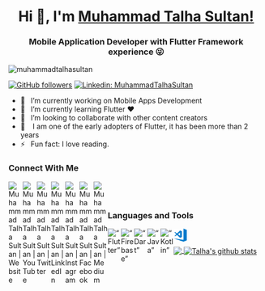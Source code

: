 <h1 align="center"> Hi 👋, I'm <a href="https://muhammadtalhasultan.github.io">Muhammad Talha Sultan!</a></h1>
<h3 align="center">Mobile Application Developer with Flutter Framework experience 😜</h3>
<p align="left"> <img src="https://komarev.com/ghpvc/?username=muhammadtalhasultan&label=Views&color=blue&style=plastic" alt="muhammadtalhasultan" /> </p>

[![GitHub followers](https://img.shields.io/github/followers/muhammadtalhasultan?logo=GitHub&style=for-the-badge)][github]
[![Linkedin: MuhammadTalhaSultan](https://img.shields.io/badge/-CONNECT-blue?style=for-the-badge&logo=Linkedin&link=https://www.linkedin.com/in/muhammadtalhasultan/)][linkedin]

- 🔭 &ensp;I’m currently working on Mobile Apps Development
- 🌱 &ensp;I’m currently learning Flutter ❤️
- 👯 &ensp;I’m looking to collaborate with other content creators
- 🗿  &ensp; I am one of the early adopters of Flutter, it has been more than 2 years 
- ⚡ &ensp;Fun fact: I love reading.

### Connect With Me

[<img align="left" alt="Muhammad Talha Sultan | Website" width="28px" src="https://firebasestorage.googleapis.com/v0/b/web-johannesmilke.appspot.com/o/other%2Fsocial%2Fwebsite.png?alt=media" />][website]
[<img align="left" alt="Muhammad Talha Sultan | YouTube" width="28px" src="https://firebasestorage.googleapis.com/v0/b/web-johannesmilke.appspot.com/o/other%2Fsocial%2Fyoutube.png?alt=media" />][youtube]
[<img align="left" alt="Muhammad Talha Sultan | Twitter" width="28px" src="https://firebasestorage.googleapis.com/v0/b/web-johannesmilke.appspot.com/o/other%2Fsocial%2Ftwitter.png?alt=media" />][twitter]
[<img align="left" alt="Muhammad Talha Sultan | LinkedIn" width="28px" src="https://firebasestorage.googleapis.com/v0/b/web-johannesmilke.appspot.com/o/other%2Fsocial%2Flinkedin.png?alt=media" />][linkedin]

[<img align="left" alt="Muhammad Talha Sultan | Instagram" width="28px" src="https://firebasestorage.googleapis.com/v0/b/web-johannesmilke.appspot.com/o/other%2Fsocial%2Finstagram.png?alt=media" />][instagram]
[<img align="left" alt="Muhammad Talha Sultan | Facebook" width="28px" src="https://firebasestorage.googleapis.com/v0/b/web-johannesmilke.appspot.com/o/other%2Fsocial%2Ffacebook.png?alt=media" />][facebook]
[<img align="left" alt="Muhammad Talha Sultan | Medium" width="28px" src="https://firebasestorage.googleapis.com/v0/b/web-johannesmilke.appspot.com/o/other%2Fsocial%2Fmedium.png?alt=media" />][medium]

<br />
<br />

### Languages and Tools

[<img align="left" alt=“Flutter” width="26px" src="https://www.vectorlogo.zone/logos/flutterio/flutterio-icon.svg" />][flutter]
[<img align="left" alt=“Firebase” width="26px" src="https://www.vectorlogo.zone/logos/firebase/firebase-icon.svg" />][firebase]
[<img align="left" alt=“Dart” width="26px" src="https://www.vectorlogo.zone/logos/dartlang/dartlang-icon.svg" />][dart]
[<img align="left" alt=“Java” width="26px" src="https://www.vectorlogo.zone/logos/java/java-icon.svg" />][java]
[<img align="left" alt=“Kotlin” width="26px" src="https://www.vectorlogo.zone/logos/kotlinlang/kotlinlang-icon.svg" />][kotlin]
[<img align="left" alt=“VSCode” width="26px" src="https://raw.githubusercontent.com/github/explore/80688e429a7d4ef2fca1e82350fe8e3517d3494d/topics/visual-studio-code/visual-studio-code.png" />][vscode]
<br />
<br />
<a href="https://github.com/muhammadtalhasultan">
  <img align="center" src="https://github-readme-stats.vercel.app/api/top-langs/?username=muhammadtalhasultan&theme=light&hide_langs_below=1" />
</a>
<a href="https://github.com/muhammadtalhasultan">
 <img align="center" src="https://github-readme-stats.vercel.app/api?username=muhammadtalhasultan&show_icons=true&theme=light&line_height=27" alt="Talha's github stats"/>
</a>

<br />
<br />

[website]: https://muhammadtalhasultan.blogspot.com
[twitter]: https://twitter.com/muhammadtalhasultan
[youtube]: https://www.youtube.com/muhammadtalhasultan
[linkedin]: https://linkedin.com/in/muhammadtalhasultan
[github]: https://github.com/muhammadtalhasultan
[instagram]: https://www.instagram.com/muhammadtalhasultan.mts
[facebook]: https://www.facebook.com/AboutExpert
[medium]: https://medium.com/@muhammadtalhasultan

[flutter]: https://flutter.dev
[dart]: https://dart.dev
[vscode]: https://code.visualstudio.com
[firebase]: https://firebase.google.com
[java]: https://www.java.com/en/
[kotlin]: https://kotlinlang.org
